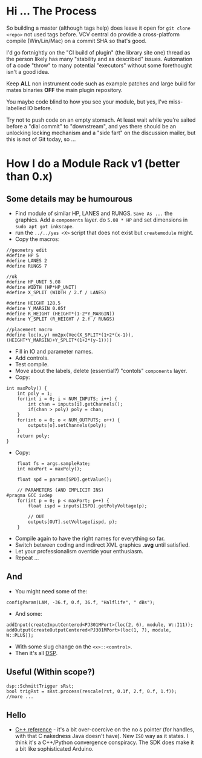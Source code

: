 # Hi ... The Process

So building a master (although tags help) does leave it open for `git clone <repo>` not used tags before. VCV central do provide a cross-platform compile (Win/Lin/Mac) on a commit SHA so that's good.

I'd go fortnightly on the "CI build of plugin" (the library site one) thread as the person likely has many "stability and as described" issues. Automation of a code "throw" to many potential "executors" without some forethought isn't a good idea.

Keep **ALL** non instrument code such as example patches and large build for mates binaries **OFF** the main plugin repository.

You maybe code blind to how you see your module, but yes, I've miss-labelled IO before.

Try not to push code on an empty stomach. At least wait while you're saited before a "dial commit" to "downstream", and yes there should be an unlocking locking mechanism and a "side fart" on the discussion mailer, but this is not of Git today, so ...

# How I do a Module **Rack v1** (better than 0.x)
## Some details may be humourous
* Find module of similar HP, LANES and RUNGS. `Save As ...` the graphics. Add a `components` layer. do `5.08 * HP` and set dimensions in `sudo apt got inkscape`.
* run the `../../yes <X>` script that does not exist but `createmodule` might.
* Copy the macros:

```
//geometry edit
#define HP 5
#define LANES 2
#define RUNGS 7

//ok
#define HP_UNIT 5.08
#define WIDTH (HP*HP_UNIT)
#define X_SPLIT (WIDTH / 2.f / LANES)

#define HEIGHT 128.5
#define Y_MARGIN 0.05f
#define R_HEIGHT (HEIGHT*(1-2*Y_MARGIN))
#define Y_SPLIT (R_HEIGHT / 2.f / RUNGS)

//placement macro
#define loc(x,y) mm2px(Vec(X_SPLIT*(1+2*(x-1)), (HEIGHT*Y_MARGIN)+Y_SPLIT*(1+2*(y-1))))
```
* Fill in IO and parameter names.
* Add controls.
* Test compile.
* Move about the labels, delete (essential?) "contols" `components` layer.
* Copy:

```
int maxPoly() {
	int poly = 1;
	for(int i = 0; i < NUM_INPUTS; i++) {
		int chan = inputs[i].getChannels();
		if(chan > poly) poly = chan;
	}
	for(int o = 0; o < NUM_OUTPUTS; o++) {
		outputs[o].setChannels(poly);
	}
	return poly;
}
```
* Copy:

```
	float fs = args.sampleRate;
	int maxPort = maxPoly();

	float spd = params[SPD].getValue();

	// PARAMETERS (AND IMPLICIT INS)
#pragma GCC ivdep
	for(int p = 0; p < maxPort; p++) {
		float ispd = inputs[ISPD].getPolyVoltage(p);

		// OUT
		outputs[OUT].setVoltage(ispd, p);
	}
```
* Compile again to have the right names for everything so far.
* Switch between coding and indirect XML graphics **.svg** until satisfied.
* Let your professionalism override your enthusiasm.
* Repeat ...

## And
* You might need some of the:

```
configParam(LAM, -36.f, 0.f, 36.f, "Halflife", " dBs");
```
* And some:

```
addInput(createInputCentered<PJ301MPort>(loc(2, 6), module, W::I11));
addOutput(createOutputCentered<PJ301MPort>(loc(1, 7), module, W::PLUS));
```
* With some slug change on the `<x>::<control>`.
* Then it's all [DSP](https://en.wikipedia.org/wiki/Digital_signal_processing).

## Useful (Within scope?)
```
dsp::SchmittTrigger sRst;
bool trigRst = sRst.process(rescale(rst, 0.1f, 2.f, 0.f, 1.f));
//more ...

```

## Hello
* [C++ reference](https://en.cppreference.com/w/) - it's a bit over-coercive on the no `&` pointer (for handles, with that C nakedness Java doesn't have). New `ISO` way as it states. I think it's a C++/Python convergence conspiracy. The SDK does make it a bit like sophisticated Arduino.